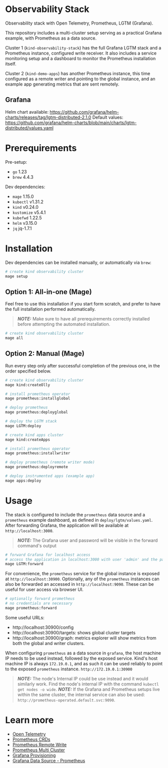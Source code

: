 # Observability Stack
Observability stack with Open Telemetry, Prometheus, LGTM (Grafana).

This repository includes a multi-cluster setup serving as a practical Grafana example, with Prometheus as a data source.

Cluster 1 (`kind-observability-stack`) has the full Grafana LGTM stack and a Prometheus instance, configured  write receiver.
It also includes a service monitoring setup and a dashboard to monitor the Prometheus installation itself.

Cluster 2 (`kind-demo-apps`) has another Prometheus instance, this time configured as a remote writer and pointing to the global instance, and
an example app generating metrics that are sent remotely.

## Grafana

Helm chart available: https://github.com/grafana/helm-charts/releases/tag/lgtm-distributed-2.1.0
Default values: https://github.com/grafana/helm-charts/blob/main/charts/lgtm-distributed/values.yaml

# Prerequirements

Pre-setup:
- `go` 1.23
- `brew` 4.4.3

Dev dependencies:
- `mage` 1.15.0
- `kubectl` v1.31.2
- `kind` v0.24.0
- `kustomize` v5.4.1
- `kubefwd` 1.22.5
- `helm` v3.15.0
- `jq` jq-1.7.1

# Installation

Dev dependencies can be installed manually, or automatically via `brew`:

```sh
# create kind observability cluster
mage setup
```

## Option 1: All-in-one (Mage)

Feel free to use this installation if you start form scratch, and prefer to have the full installation performed automatically.

> **_NOTE:_**  Make sure to have all prerequirements correctly installed before attempting the automated installation.

```sh
# create kind observability cluster
mage all
```

## Option 2: Manual (Mage)

Run every step only after successful completion of the previous one, in the order specified below.


```sh
# create kind observability cluster
mage kind:createOlly
```

```sh
# install prometheus operator
mage prometheus:installglobal
```

```sh
# deploy prometheus
mage prometheus:deployglobal
```

```sh
# deploy the LGTM stack
mage LGTM:deploy
```

```sh
# create kind apps cluster
mage kind:createApps
```

```sh
# install prometheus operator
mage prometheus:installwriter
```

```sh
# deploy prometheus (remote writer mode)
mage prometheus:deployremote
```

```sh
# deploy instrumented apps (example app)
mage apps:deploy
```


# Usage

The stack is configured to include the `prometheus` data source and a `prometheus` example dashboard, as defined in `deploy/lgtm/values.yaml`.
After forwarding Grafana, the application will be available at `http://localhost:3000`.

> **_NOTE:_**  The Grafana user and password will be visible in the forward command's output

```sh
# forward Grafana for localhost access
# access the application in localhost:3000 with user 'admin' and the password shown in stdout
mage LGTM:forward
```

For convenience, the `prometheus` service for the global instance is exposed at `http://localhost:30900`.
Optionally, any of the `prometheus` instances can also be forwarded an accessed in `http://localhost:9090`.
These can be useful for user access via browser UI.

```sh
# optionally forward prometheus
# no credentials are necessary
mage prometheus:forward
```

Some useful URLs:
- http://localhost:30900/config
- http://localhost:30900/targets: shows global cluster targets
- http://localhost:30900/graph: metrics explorer will show metrics from both the global and writer clusters.


When configuring `prometheus` as a data source in `grafana`, the host machine IP needs to be used instead, followed by the exposed service.
Kind's host machine IP is always `172.19.0.1`, and as such it can be used reliably to point to the exposed `prometheus` instance.
`http://172.19.0.1:30900`

> **_NOTE:_**  The node's Internal IP could be use instead and it would similarly work. Find the node's internal IP with the command `kubectl get nodes -o wide`.
> **_NOTE:_**  If the Grafana and Prometheus setups live within the same cluster, the internal service can also be used: `http://prometheus-operated.default.svc:9090`.

# Learn more
- [Open Telemetry](https://opentelemetry.io/docs/languages/go/getting-started/)
- [Prometheus CRDs](https://doc.crds.dev/github.com/prometheus-operator/prometheus-operator/monitoring.coreos.com/Prometheus/v1@v0.77.1)
- [Prometheus Remote Write](https://last9.io/blog/what-is-prometheus-remote-write/)
- [Prometheus Multi Cluster](https://sysrant.com/posts/prometheus-multi-cluster/)
- [Grafana Provisioning](https://grafana.com/tutorials/provision-dashboards-and-data-sources/)
- [Grafana Data Source - Prometheus](https://grafana.com/docs/grafana/latest/datasources/prometheus/)



